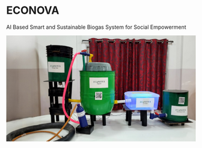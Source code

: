 # ECONOVA
AI Based Smart and Sustainable Biogas System for Social Empowerment

![Prototype Image](images\ECONOVA.jpg)
        